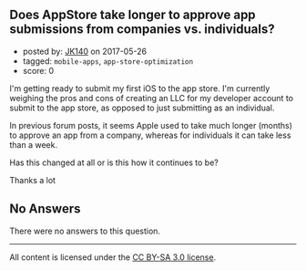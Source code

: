 ## Does AppStore take longer to approve app submissions from companies vs. individuals?

- posted by: [JK140](https://stackexchange.com/users/6841071/jk140) on 2017-05-26
- tagged: `mobile-apps`, `app-store-optimization`
- score: 0

<p>I'm getting ready to submit my first iOS to the app store. I'm currently weighing the pros and cons of creating an LLC for my developer account to submit to the app store, as opposed to just submitting as an individual.</p>

<p>In previous forum posts, it seems Apple used to take much longer (months) to approve an app from a company, whereas for individuals it can take less than a week. </p>

<p>Has this changed at all or is this how it continues to be?</p>

<p>Thanks a lot</p>


## No Answers

There were no answers to this question.


---

All content is licensed under the [CC BY-SA 3.0 license](https://creativecommons.org/licenses/by-sa/3.0/).
